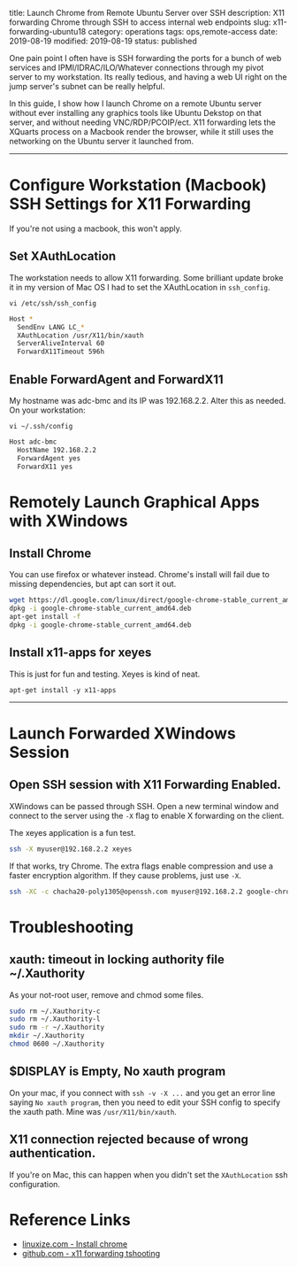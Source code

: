 title: Launch Chrome from Remote Ubuntu Server over SSH
description: X11 forwarding Chrome through SSH to access internal web endpoints
slug: x11-forwarding-ubuntu18
category: operations
tags: ops,remote-access
date: 2019-08-19
modified: 2019-08-19
status: published


One pain point I often have is SSH forwarding the ports for a bunch of web
services and IPMI/IDRAC/ILO/Whatever connections through my pivot server to my
workstation. Its really tedious, and having a web UI right on the jump server's
subnet can be really helpful.

In this guide, I show how I launch Chrome on a remote Ubuntu server without
ever installing any graphics tools like Ubuntu Dekstop on that server, and
without needing VNC/RDP/PCOIP/ect. X11 forwarding lets the XQuarts process on
a Macbook render the browser, while it still uses the networking on the Ubuntu
server it launched from.


---


# Configure Workstation (Macbook) SSH Settings for X11 Forwarding
If you're not using a macbook, this won't apply.


## Set XAuthLocation
The workstation needs to allow X11 forwarding. Some brilliant update broke it
in my version of Mac OS I had to set the XAuthLocation in `ssh_config`.

`vi /etc/ssh/ssh_config`

```bash
Host *
  SendEnv LANG LC_*
  XAuthLocation /usr/X11/bin/xauth
  ServerAliveInterval 60
  ForwardX11Timeout 596h
```


## Enable ForwardAgent and ForwardX11

My hostname was adc-bmc and its IP was 192.168.2.2. Alter this as needed.
On your workstation:

`vi ~/.ssh/config`

```bash
Host adc-bmc
  HostName 192.168.2.2
  ForwardAgent yes
  ForwardX11 yes
```


# Remotely Launch Graphical Apps with XWindows

## Install Chrome

You can use firefox or whatever instead. Chrome's install will fail due to
missing dependencies, but apt can sort it out.

```bash
wget https://dl.google.com/linux/direct/google-chrome-stable_current_amd64.deb
dpkg -i google-chrome-stable_current_amd64.deb
apt-get install -f
dpkg -i google-chrome-stable_current_amd64.deb
```

## Install x11-apps for xeyes

This is just for fun and testing. Xeyes is kind of neat.

```
apt-get install -y x11-apps
```


---


# Launch Forwarded XWindows Session

## Open SSH session with X11 Forwarding Enabled.

XWindows can be passed through SSH. Open a new terminal window and connect to
the server using the `-X` flag to enable X forwarding on the client.

The xeyes application is a fun test.

```bash
ssh -X myuser@192.168.2.2 xeyes
```

If that works, try Chrome. The extra flags enable compression and use a faster
encryption algorithm. If they cause problems, just use `-X`.

```bash
ssh -XC -c chacha20-poly1305@openssh.com myuser@192.168.2.2 google-chrome
```



# Troubleshooting
## xauth:  timeout in locking authority file ~/.Xauthority

As your not-root user, remove and chmod some files.

```bash
sudo rm ~/.Xauthority-c
sudo rm ~/.Xauthority-l
sudo rm -r ~/.Xauthority
mkdir ~/.Xauthority
chmod 0600 ~/.Xauthority
```


## $DISPLAY is Empty, No xauth program
On your mac, if you connect with `ssh -v -X ...` and you get an error line
saying `No xauth program`, then you need to edit your SSH config to specify
the xauth path. Mine was `/usr/X11/bin/xauth`.


## X11 connection rejected because of wrong authentication.
If you're on Mac, this can happen when you didn't set the `XAuthLocation` ssh
configuration.


# Reference Links
- [linuxize.com - Install chrome](https://linuxize.com/post/how-to-install-google-chrome-web-browser-on-ubuntu-18-04/)
- [github.com - x11 forwarding tshooting](https://github.com/dnschneid/crouton/issues/2676)
